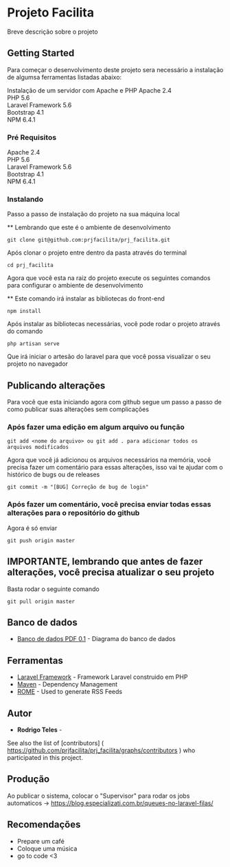 # Projeto Facilita

Breve descrição sobre o projeto

## Getting Started

Para começar o desenvolvimento deste projeto sera necessário a instalação de algumsa ferramentas listadas abaixo:



Instalação de um servidor com Apache e PHP 
Apache 2.4 <br>
PHP 5.6 <br>
Laravel Framework 5.6 <br>
Bootstrap 4.1 <br>
NPM 6.4.1 <br>



### Pré Requisitos
Apache 2.4 <br>
PHP 5.6 <br>
Laravel Framework 5.6 <br>
Bootstrap 4.1 <br>
NPM 6.4.1 <br>


### Instalando

Passo a passo de instalação do projeto na sua máquina local

** Lembrando que este é o ambiente de desenvolvimento

```
git clone git@github.com:prjfacilita/prj_facilita.git
```

Após clonar o projeto entre dentro da pasta através do terminal

```
cd prj_facilita
```

Agora que você esta na raiz do projeto execute os seguintes comandos para configurar o ambiente de desenvolvimento

** Este comando irá instalar as bibliotecas do front-end
```
npm install
```

Após instalar as bibliotecas necessárias, você pode rodar o projeto através do comando 

```
php artisan serve
```
Que irá iniciar o artesão do laravel para que você possa visualizar o seu projeto no navegador



## Publicando alterações
Para você que esta iniciando agora com github segue um passo a passo de como publicar suas alterações sem complicações
### Após fazer uma edição em algum arquivo ou função


```
git add <nome do arquivo> ou git add . para adicionar todos os arquivos modificados
```
Agora que você já adicionou os arquivos necessários na memória, você precisa fazer um comentário para essas alterações, isso vai te ajudar com o histórico de bugs ou de releases

```
git commit -m "[BUG] Correção de bug de login"
```

### Após fazer um comentário, você precisa enviar todas essas alterações para o repositório do github

Agora é só enviar

```
git push origin master
```

## IMPORTANTE, lembrando que antes de fazer alterações, você precisa atualizar o seu projeto
Basta rodar o seguinte comando

```
git pull origin master
```


## Banco de dados
* [Banco de dados PDF 0.1](https://github.com/prjfacilita/prj_facilita/blob/master/database/Facilita_MD.pdf) - Diagrama do banco de dados

## Ferramentas
* [Laravel Framework](http://www.dropwizard.io/1.0.2/docs/) - Framework Laravel construido em PHP
* [Maven](https://maven.apache.org/) - Dependency Management
* [ROME](https://rometools.github.io/rome/) - Used to generate RSS Feeds


## Autor

* **Rodrigo Teles** -

See also the list of [contributors] ( https://github.com/prjfacilita/prj_facilita/graphs/contributors ) who participated in this project.


## Produção

Ao publicar o sistema, colocar o "Supervisor" para rodar os jobs automaticos ->
https://blog.especializati.com.br/queues-no-laravel-filas/

## Recomendações

* Prepare um café
* Coloque uma música
* go to code  <3



